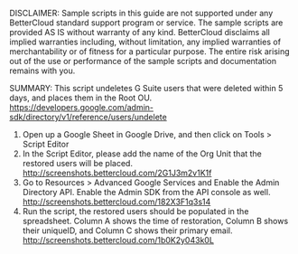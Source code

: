 DISCLAIMER: Sample scripts in this guide are not supported under any BetterCloud standard support program or service. The sample scripts are provided AS IS without warranty of any kind. BetterCloud disclaims all implied warranties including, without limitation, any implied warranties of merchantability or of fitness for a particular purpose. The entire risk arising out of the use or performance of the sample scripts and documentation remains with you.


SUMMARY: This script undeletes G Suite users that were deleted within 5 days, and places them in the Root OU. https://developers.google.com/admin-sdk/directory/v1/reference/users/undelete

1) Open up a Google Sheet in Google Drive, and then click on Tools > Script Editor
2) In the Script Editor, please add the name of the Org Unit that the restored users will be placed. http://screenshots.bettercloud.com/2G1J3m2v1K1f
2) Go to Resources > Advanced Google Services and Enable the Admin Directory API. Enable the Admin SDK from the API console as well. http://screenshots.bettercloud.com/182X3F1q3s14
3) Run the script, the restored users should be populated in the spreadsheet. Column A shows the time of restoration, Column B shows their uniqueID, and Column C shows their primary email. http://screenshots.bettercloud.com/1b0K2y043k0L
